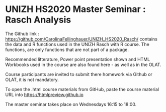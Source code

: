 # UNIZH HS2020 Master Seminar : Rasch Analysis
The Github link : https://github.com/CarolinaFellinghauer/UNIZH_HS2020_Rasch/ contains the data and R functions used in the UNIZH Rasch with R course. The functions, are only functions that are not part of a package.

Recommended litterature, Power point presentation shown and HTML Workbooks used in the course are also found here - as well as in the OLAT.

Course participants are invited to submit there homework via Github or OLAT, it is not mandatory.

To open the .html course materials from GitHub, paste the course material URL into https://htmlpreview.github.io

The master seminar takes place on Wednesdays 16:15 to 18:00.

